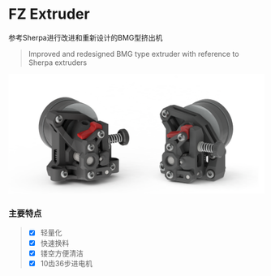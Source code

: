 # FZ Extruder
参考Sherpa进行改进和重新设计的BMG型挤出机
> Improved and redesigned BMG type extruder with reference to Sherpa extruders

![FZ-Extruder](Images-效果图/FZ-Extruder.png)

### 主要特点
> - [x] 轻量化
> - [x] 快速换料
> - [x] 镂空方便清洁
> - [x] 10齿36步进电机
